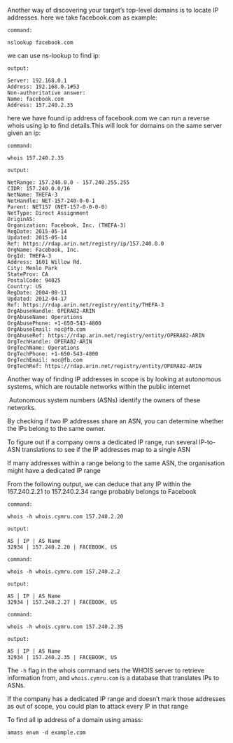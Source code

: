 Another way of discovering your target’s top-level domains is to locate IP addresses. here we take facebook.com as example:

`command:`
```
nslookup facebook.com
```

we can use ns-lookup to find ip:

`output:`
```
Server: 192.168.0.1
Address: 192.168.0.1#53
Non-authoritative answer:
Name: facebook.com
Address: 157.240.2.35
```

here we have found ip address of facebook.com we can run a reverse whois using ip to find details.This will look for domains on the same server given an ip:

`command:`
```
whois 157.240.2.35
```

`output:`
```
NetRange: 157.240.0.0 - 157.240.255.255
CIDR: 157.240.0.0/16
NetName: THEFA-3
NetHandle: NET-157-240-0-0-1
Parent: NET157 (NET-157-0-0-0-0)
NetType: Direct Assignment
OriginAS:
Organization: Facebook, Inc. (THEFA-3)
RegDate: 2015-05-14
Updated: 2015-05-14
Ref: https://rdap.arin.net/registry/ip/157.240.0.0
OrgName: Facebook, Inc.
OrgId: THEFA-3
Address: 1601 Willow Rd.
City: Menlo Park
StateProv: CA
PostalCode: 94025
Country: US
RegDate: 2004-08-11
Updated: 2012-04-17
Ref: https://rdap.arin.net/registry/entity/THEFA-3
OrgAbuseHandle: OPERA82-ARIN
OrgAbuseName: Operations
OrgAbusePhone: +1-650-543-4800
OrgAbuseEmail: noc@fb.com
OrgAbuseRef: https://rdap.arin.net/registry/entity/OPERA82-ARIN
OrgTechHandle: OPERA82-ARIN
OrgTechName: Operations
OrgTechPhone: +1-650-543-4800
OrgTechEmail: noc@fb.com
OrgTechRef: https://rdap.arin.net/registry/entity/OPERA82-ARIN
```

Another way of finding IP addresses in scope is by looking at autonomous systems, which are routable networks within the public internet 

 Autonomous system numbers (ASNs) identify the owners of these networks.

By checking if two IP addresses share an ASN, you can determine whether the IPs belong to the same owner.

To figure out if a company owns a dedicated IP range, run several IP-to-ASN translations to see if the IP addresses map to a single ASN

If many addresses within a range belong to the same ASN, the organisation might have a dedicated IP range

From the following output, we can deduce that any IP within the 157.240.2.21 to 157.240.2.34 range probably belongs to Facebook

`command:`
```
whois -h whois.cymru.com 157.240.2.20
```


`output:`
```
AS | IP | AS Name
32934 | 157.240.2.20 | FACEBOOK, US
```


`command:`
```
whois -h whois.cymru.com 157.240.2.2
```


`output:`
```
AS | IP | AS Name
32934 | 157.240.2.27 | FACEBOOK, US
```


`command:`
```
whois -h whois.cymru.com 157.240.2.35
```


`output:`
```
AS | IP | AS Name
32934 | 157.240.2.35 | FACEBOOK, US
```


The `-h` flag in the whois command sets the WHOIS server to retrieve information from, and `whois.cymru.com` is a database that translates IPs to ASNs.

If the company has a dedicated IP range and doesn’t mark those addresses as out of scope, you could plan to attack every IP in that range


To find all ip address of a domain using amass:
```shell
amass enum -d example.com
```
